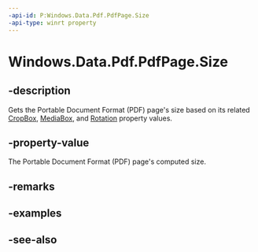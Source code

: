 ----api-id: P:Windows.Data.Pdf.PdfPage.Size
-api-type: winrt property
---<!-- Property syntaxpublic Windows.Foundation.Size Size { get; }--># Windows.Data.Pdf.PdfPage.Size## -descriptionGets the Portable Document Format (PDF) page's size based on its related [CropBox](pdfpagedimensions_cropbox.md), [MediaBox](pdfpagedimensions_mediabox.md), and [Rotation](pdfpage_rotation.md) property values.## -property-valueThe Portable Document Format (PDF) page's computed size.## -remarks## -examples## -see-also